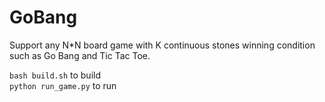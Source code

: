 # GoBang

Support any N\*N board game with K continuous stones winning condition such as Go Bang and Tic Tac Toe.

`bash build.sh` to build  
`python run_game.py` to run

